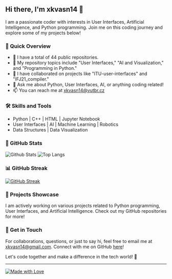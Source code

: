 ## Hi there, I'm xkvasn14 👋

I am a passionate coder with interests in User Interfaces, Artificial Intelligence, and Python programming. Join me on this coding journey and explore some of my projects below!

### 🚀 Quick Overview

- 🔭 I have a total of 44 public repositories.
- 🌱 My repository topics include "User Interfaces," "AI and Visualization," and "Programming in Python."
- 👯 I have collaborated on projects like "ITU-user-interfaces" and "IFJ21_compiler."
- 💬 Ask me about Python, User Interfaces, AI, or anything coding related!
- 📫 You can reach me at xkvasn14@vutbr.cz

### 🛠️ Skills and Tools

- Python | C++ | HTML | Jupyter Notebook
- User Interfaces | AI | Machine Learning | Robotics
- Data Structures | Data Visualization

### 🌟 GitHub Stats

![Github Stats](https://github-readme-stats.vercel.app/api?username=xkvasn14)
![Top Langs](https://github-readme-stats.vercel.app/api/top-langs/?username=xkvasn14)

### 📊 GitHub Streak

[![GitHub Streak](https://streak-stats.demolab.com/?user=xkvasn14)](https://git.io/streak-stats)

### 🚀 Projects Showcase

I am actively working on various projects related to Python programming, User Interfaces, and Artificial Intelligence. Check out my GitHub repositories for more!

### 📧 Get in Touch

For collaborations, questions, or just to say hi, feel free to email me at xkvasn14@gmail.com. Connect with me on GitHub [here](https://github.com/xkvasn14)!

Let's code together and make a difference in the tech world! 🚀

---

[![Made with Love](https://img.shields.io/badge/Made%20with-Love-1f425f.svg)](https://GitHub.com/xkvasn14/)
